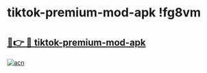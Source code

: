 # tiktok-premium-mod-apk !fg8vm

# <h2><a href="https://qjlopz.esa.edu.pl?title=tiktok-premium-mod-apk&ref=fg8vm">🔗👉 🔴 tiktok-premium-mod-apk</a></h2>

[![acn](https://github.com/user-attachments/assets/0f9c940e-d8b0-45ae-aac7-cd30a18b3e1c)](https://qjlopz.esa.edu.pl?title=tiktok-premium-mod-apk&ref=fg8vm)

